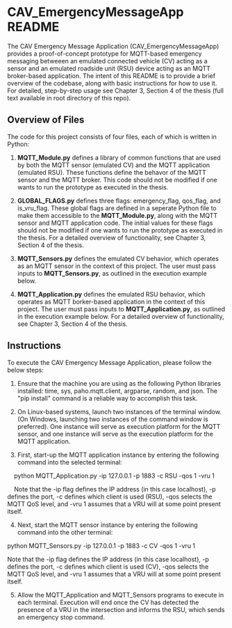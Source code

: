 
# CAV_EmergencyMessageApp README 

The CAV Emergency Message Application (CAV_EmergencyMessageApp) provides a proof-of-concept prototype for MQTT-based emergency messaging betweeen an emulated connected vehicle (CV) acting as a sensor and an emulated roadside unit (RSU) device acting as an MQTT broker-based application. The intent of this README is to provide a brief overview of the codebase, along with basic instructions for how to use it. For detailed, step-by-step usage see Chapter 3, Section 4 of the thesis (full text available in root directory of this repo). 

## Overview of Files
The code for this project consists of four files, each of which is written in Python: 

1. **MQTT_Module.py** defines a library of common functions that are used by both the MQTT sensor (emulated CV) and the MQTT application (emulated RSU). These functions define the behavor of the MQTT sensor and the MQTT broker. This code should not be modified if one wants to run the prototype as executed in the thesis.

2. **GLOBAL_FLAGS.py** defines three flags: emergency_flag, qos_flag, and is_vru_flag. These global flags are defined in a seperate Python file to make them accessible to the **MQTT_Module.py**, along with the MQTT sensor and MQTT application code. The initial values for these flags should not be modified if one wants to run the prototype as executed in the thesis. For a detailed overview of functionality, see Chapter 3, Section 4 of the thesis. 

3. **MQTT_Sensors.py** defines the emulated CV behavior, which operates as an MQTT sensor in the context of this project. The user must pass inputs to **MQTT_Sensors.py**, as outlined in the execution example below. 

4. **MQTT_Application.py** defines the emulated RSU behavior, which operates as MQTT borker-based application in the context of this project. The user must pass inputs to **MQTT_Application.py**, as outlined in the execution example below. For a detailed overview of functionality, see Chapter 3, Section 4 of the thesis.

## Instructions 
To execute the CAV Emergency Message Application, please follow the below steps: 

1. Ensure that the machine you are using as the following Python libraries installed: time, sys, paho.mqtt.client, argparse, random, and json. The "pip install" command is a reliable way to accomplish this task.

2. On Linux-based systems, launch two instances of the terminal window. (On Windows, launching two instances of the command window is preferred). One instance will serve as execution platform for the MQTT sensor, and one instance will serve as the execution platform for the MQTT application. 

3. First, start-up the MQTT application instance by entering the following command into the selected terminal:

&nbsp;&nbsp;&nbsp;&nbsp;python MQTT_Application.py -ip 127.0.0.1 -p 1883 -c RSU -qos 1 -vru 1

&nbsp;&nbsp;&nbsp;&nbsp;Note that the -ip flag defines the IP address (in this case localhost), -p defines the port, -c defines which client is used (RSU), -qos selects the MQTT QoS level, and -vru 1 assumes that a VRU will at some point present itself. 

4. Next, start the MQTT sensor instance by entering the following command into the other terminal:

  python MQTT_Sensors.py -ip 127.0.0.1 -p 1883 -c CV -qos 1 -vru 1

Note that the -ip flag defines the IP address (in this case localhost), -p defines the port, -c defines which client is used (CV), -qos selects the MQTT QoS level, and -vru 1 assumes that a VRU will at some point present itself. 

5. Allow the MQTT_Application and MQTT_Sensors programs to execute in each terminal. Execution will end once the CV has detected the presence of a VRU in the intersection and informs the RSU, which sends an emergency stop command. 

